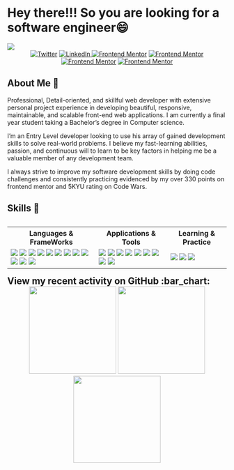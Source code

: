 <h1> Hey there!!! So you are looking for a software engineer😄</h1>
<img align="center" src="https://user-images.githubusercontent.com/81857018/195324898-58f2273b-037f-4bb7-b08f-eaa21223c659.png" >
<div align="center">
  <a href="https://twitter.com/amos_machora" target="_blank"><img src="https://img.shields.io/twitter/follow/amos_machora?logo=twitter&style=for-the-badge" alt="Twitter" /></a> 
  <a href="https://www.linkedin.com/in/amos-machora" target="_blank"><img src="https://img.shields.io/badge/LinkedIN-Amos Machora-informational?style=for-the-badge&logo=linkedin&logoColor=blue" alt="LinkedIn"/>
  </a>  
  <a href="https://www.frontendmentor.io/profile/AmohPrince" target="_blank"><img src="https://img.shields.io/badge/Frontend Mentor-Amoh prince-informational?style=for-the-badge&logo=frontendmentor" alt="Frontend Mentor" /></a> 
  <a href="https://medium.com/@amosmachora" target="_blank"><img src="https://img.shields.io/badge/Medium-amos machora-informational?style=for-the-badge&logo=medium&logoColor=white" alt="Frontend Mentor" /></a> 
  <a href="https://stackoverflow.com/users/16018684/amos-machora" target="_blank"><img src="https://img.shields.io/badge/stack overflow-amos machora-informational?style=for-the-badge&logo=stack-overflow&logoColor=white" alt="Frontend Mentor" /></a> 
  <a href="https://www.codewars.com/users/amosmachora" target="_blank"><img src="https://img.shields.io/badge/codewars-amosmachora-informational?style=for-the-badge&logo=codewars&logoColor=red" alt="Frontend Mentor" /></a> 
</div>
<h2>About Me 🔋</h2>
<p>
Professional, Detail-oriented, and skillful web developer with extensive personal project experience in
developing beautiful, responsive, maintainable, and scalable front-end web applications. I am currently a
final year student taking a Bachelor’s degree in Computer science.
</p>
<p>
I’m an Entry Level developer looking to use his array of gained development skills to solve real-world
problems. I believe my fast-learning abilities, passion, and continuous will to learn to be key factors in
helping me be a valuable member of any development team.
</p>
<p>
I always strive to improve my software development skills by doing code challenges and consistently
practicing evidenced by my over 330 points on frontend mentor and 5KYU rating on Code Wars.
</p>
</p>
<h2>Skills 📐<h2>
<table>
  <tr>
    <th>Languages & FrameWorks</th>
    <th>Applications & Tools</th>
    <th>Learning & Practice</th>
  </tr>
<tr>
  <td>
  <img src="https://img.shields.io/badge/Java-ED8B00?style=for-the-badge&logo=java&logoColor=white">
  <img src="https://img.shields.io/badge/Spring-6DB33F?style=for-the-badge&logo=spring&logoColor=white">
  <img src="https://img.shields.io/badge/JavaScript-F7DF1E?style=for-the-badge&logo=javascript&logoColor=black">
  <img src="https://img.shields.io/badge/React-20232A?style=for-the-badge&logo=react&logoColor=61DAFB">
  <img src="https://img.shields.io/badge/React_Router-CA4245?style=for-the-badge&logo=react-router&logoColor=white">
  <img src="https://img.shields.io/badge/TypeScript-007ACC?style=for-the-badge&logo=typescript&logoColor=white">
  <img src="https://img.shields.io/badge/HTML5-E34F26?style=for-the-badge&logo=html5&logoColor=white">
  <img src="https://img.shields.io/badge/CSS-239120?&style=for-the-badge&logo=css3&logoColor=white">
  <img src="https://img.shields.io/badge/MySQL-00000F?style=for-the-badge&logo=mysql&logoColor=white" >
  <img src="https://img.shields.io/badge/Tailwind_CSS-38B2AC?style=for-the-badge&logo=tailwind-css&logoColor=white">
  <img src="https://img.shields.io/badge/-GraphQL-E10098?style=for-the-badge&logo=graphql&logoColor=white">
  <img src="https://img.shields.io/badge/Figma-F24E1E?style=for-the-badge&logo=figma&logoColor=white">
  </td>
  <td>
  <img src="https://img.shields.io/badge/Stack_Overflow-FE7A16?style=for-the-badge&logo=stack-overflow&logoColor=white">
  <img src="https://img.shields.io/badge/GitHub-100000?style=for-the-badge&logo=github&logoColor=white">
  <img src="https://img.shields.io/badge/Medium-12100E?style=for-the-badge&logo=medium&logoColor=white">
  <img src="https://img.shields.io/badge/vercel-%23000000.svg?style=for-the-badge&logo=vercel&logoColor=white">
  <img src="https://img.shields.io/badge/IntelliJ_IDEA-000000.svg?style=for-the-badge&logo=intellij-idea&logoColor=white">
  <img src="https://img.shields.io/badge/Visual_Studio_Code-0078D4?style=for-the-badge&logo=visual%20studio%20code&logoColor=white">
  <img src="https://img.shields.io/badge/Slack-4A154B?style=for-the-badge&logo=slack&logoColor=white">
  <img src="https://img.shields.io/badge/Windows-0078D6?style=for-the-badge&logo=windows&logoColor=white">
  <img src="https://img.shields.io/badge/Spotify-1ED760?&style=for-the-badge&logo=spotify&logoColor=white">
  </td>
  <td>
  <img src="https://img.shields.io/badge/Codewars-B1361E?style=for-the-badge&logo=codewars&logoColor=grey">
  <img src="https://img.shields.io/badge/Coursera-%230056D2.svg?style=for-the-badge&logo=Coursera&logoColor=white">
  <img src="https://img.shields.io/badge/YouTube-FF0000?style=for-the-badge&logo=youtube&logoColor=white">
  </td>
</tr>
</table>
<summary>View my recent activity on GitHub :bar_chart:</summary>
<div align="center">
<img src="https://github-readme-stats.vercel.app/api/top-langs/?username=amosmachora" height="200">
<img src="https://github-readme-stats.vercel.app/api?username=amosmachora" height="200">
<img src="https://github-readme-streak-stats.herokuapp.com/?user=amosmachora&" height="200">
</div>

